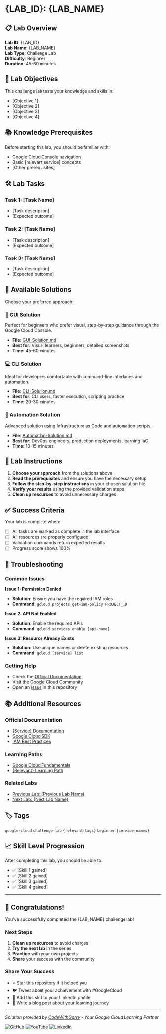 # {LAB_ID}: {LAB_NAME}

## 📋 Lab Overview

**Lab ID**: {LAB_ID}  
**Lab Name**: {LAB_NAME}  
**Lab Type**: Challenge Lab  
**Difficulty**: Beginner  
**Duration**: 45-60 minutes  

## 🎯 Lab Objectives

This challenge lab tests your knowledge and skills in:
- [Objective 1]
- [Objective 2]  
- [Objective 3]
- [Objective 4]

## 📚 Knowledge Prerequisites

Before starting this lab, you should be familiar with:
- Google Cloud Console navigation
- Basic [relevant service] concepts
- [Other prerequisites]

## 🛠️ Lab Tasks

### Task 1: [Task Name]
- [Task description]
- [Expected outcome]

### Task 2: [Task Name]  
- [Task description]
- [Expected outcome]

### Task 3: [Task Name]
- [Task description] 
- [Expected outcome]

## 🚀 Available Solutions

Choose your preferred approach:

### 📱 GUI Solution
Perfect for beginners who prefer visual, step-by-step guidance through the Google Cloud Console.
- **File**: [GUI-Solution.md](./Pro/GUI-Solution.md)
- **Best for**: Visual learners, beginners, detailed screenshots
- **Time**: 45-60 minutes

### 💻 CLI Solution  
Ideal for developers comfortable with command-line interfaces and automation.
- **File**: [CLI-Solution.md](./Pro/CLI-Solution.md)
- **Best for**: CLI users, faster execution, scripting practice
- **Time**: 20-30 minutes

### 🤖 Automation Solution
Advanced solution using Infrastructure as Code and automation scripts.
- **File**: [Automation-Solution.md](./Pro/Automation-Solution.md)
- **Best for**: DevOps engineers, production deployments, learning IaC
- **Time**: 10-15 minutes

## 📝 Lab Instructions

1. **Choose your approach** from the solutions above
2. **Read the prerequisites** and ensure you have the necessary setup
3. **Follow the step-by-step instructions** in your chosen solution file
4. **Verify your results** using the provided validation steps
5. **Clean up resources** to avoid unnecessary charges

## ✅ Success Criteria

Your lab is complete when:
- [ ] All tasks are marked as complete in the lab interface
- [ ] All resources are properly configured
- [ ] Validation commands return expected results
- [ ] Progress score shows 100%

## 🔧 Troubleshooting

### Common Issues

**Issue 1: Permission Denied**
- **Solution**: Ensure you have the required IAM roles
- **Command**: `gcloud projects get-iam-policy PROJECT_ID`

**Issue 2: API Not Enabled**
- **Solution**: Enable the required APIs
- **Command**: `gcloud services enable [api-name]`

**Issue 3: Resource Already Exists**
- **Solution**: Use unique names or delete existing resources
- **Command**: `gcloud [service] list`

### Getting Help
- Check the [Official Documentation](https://cloud.google.com/docs)
- Visit the [Google Cloud Community](https://cloud.google.com/community)
- Open an [issue](https://github.com/codewithgarry/Google-Cloud-Challenge-Lab-Solutions-Latest/issues) in this repository

## 📚 Additional Resources

### Official Documentation
- [{Service} Documentation](https://cloud.google.com/docs)
- [Google Cloud SDK](https://cloud.google.com/sdk/docs)
- [IAM Best Practices](https://cloud.google.com/iam/docs/using-iam-securely)

### Learning Paths
- [Google Cloud Fundamentals](https://www.cloudskillsboost.google.com/paths)
- [{Relevant} Learning Path](https://www.cloudskillsboost.google.com/paths)

### Related Labs
- [Previous Lab: {Previous Lab Name}](../previous-lab-folder)
- [Next Lab: {Next Lab Name}](../next-lab-folder)

## 🏷️ Tags

`google-cloud` `challenge-lab` `{relevant-tags}` `beginner` `{service-names}`

## 📈 Skill Level Progression

After completing this lab, you should be able to:
- ✅ [Skill 1 gained]
- ✅ [Skill 2 gained]
- ✅ [Skill 3 gained]
- ✅ [Skill 4 gained]

---

## 🎉 Congratulations!

You've successfully completed the {LAB_NAME} challenge lab! 

### Next Steps
1. **Clean up resources** to avoid charges
2. **Try the next lab** in the series
3. **Practice** with your own projects
4. **Share** your success with the community

### Share Your Success
- ⭐ Star this repository if it helped you
- 🐦 Tweet about your achievement with #GoogleCloud
- 💼 Add this skill to your LinkedIn profile
- 📝 Write a blog post about your learning journey

---

*Solution provided by [CodeWithGarry](https://github.com/codewithgarry) - Your Google Cloud Learning Partner*

[![GitHub](https://img.shields.io/badge/GitHub-Follow-181717?style=for-the-badge&logo=github)](https://github.com/codewithgarry)
[![YouTube](https://img.shields.io/badge/YouTube-Subscribe-FF0000?style=for-the-badge&logo=youtube)](https://youtube.com/@codewithgarry)
[![LinkedIn](https://img.shields.io/badge/LinkedIn-Connect-0077B5?style=for-the-badge&logo=linkedin)](https://linkedin.com/in/codewithgarry)
